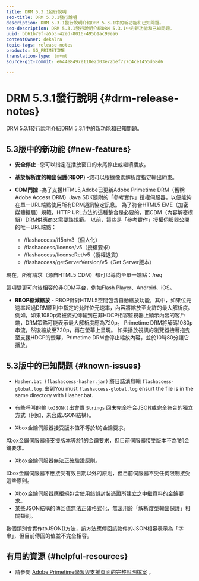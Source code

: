 ```yaml
---
title: DRM 5.3.1發行說明
seo-title: DRM 5.3.1發行說明
description: DRM 5.3.1發行說明介紹DRM 5.3.1中的新功能和已知問題。
seo-description: DRM 5.3.1發行說明介紹DRM 5.3.1中的新功能和已知問題。
uuid: bb61b79f-a5b3-42ed-8016-495b1ac99ea6
contentOwner: dekalra
topic-tags: release-notes
products: SG_PRIMETIME
translation-type: tm+mt
source-git-commit: e644e8497e118e2d03e72bef727c4ce1455d68d6

---
```



# DRM 5.3.1發行說明 {#drm-release-notes}

DRM 5.3.1發行說明介紹DRM 5.3.1中的新功能和已知問題。

## 5.3版中的新功能 {#new-features}

* **安全停止** -您可以指定在播放窗口的末尾停止或繼續播放。
* **基於解析度的輸出保護(RBOP)** -您可以根據像素解析度指定輸出約束。
* **CDM門控** -為了支援HTML5,Adobe已更新Adobe Primetime DRM（舊稱Adobe Access DRM）Java SDK隨附的「參考實作」授權伺服器，以便能夠在單一URL端點使用所有DRM通訊協定訊息。 為了符合HTML5 EME（加密媒體擴展）規範，HTTP URL方法的這種整合是必要的，而CDM（內容解密模組）DRM供應商又需要該規範。 以前，這些是「參考實作」授權伺服器公開的唯一URL端點：

   * /flashaccess/i15n/v3（個人化）
   * /flashaccess/license/v5（授權要求）
   * /flashaccess/licenseRet/v5（授權退貨）
   * /flashaccess/getServerVersion/v5（Get Server版本）

現在，所有請求（源自HTML5 CDM）都可以導向至單一端點：/req

這項變更可向後相容於非CDM平台，例如Flash Player、Android、iOS。

* **RBOP縮減縮放** - RBOP針對HTML5空間包含自動縮放功能，其中，如果位元速率超過DRM原則中指定的允許位元速率，內容將縮放至允許的最大解析度。 例如，如果1080p流被流式傳輸到在非HDCP相容監視器上顯示內容的客戶端，DRM策略可能表示最大解析度應為720p。 Primetime DRM將解碼1080p串流，然後縮放至720p，再在螢幕上呈現。 如果播放視訊的瀏覽器接著拖曳至支援HDCP的螢幕，Primetime DRM會停止縮放內容，並於10時80分讓它播放。

## 5.3版中的已知問題 {#known-issues}

* `Hasher.bat (flashaccess-hasher.jar)` 將日誌消息輸 `flashaccess-global.log.`出到You must `flashaccess-global.log` ensurt the file is in the same directory with Hasher.bat.

* 有些呼叫的輸 `toJSON()`出會傳 `Strings` 回未完全符合JSON或完全符合的獨立方式（例如，未合成JSON結構）。

* Xbox金鑰伺服器接受版本值不等於1的金鑰要求。

Xbox金鑰伺服器僅支援版本等於1的金鑰要求，但目前伺服器接受版本不為1的金鑰要求。

* Xbox金鑰伺服器無法正確驗證原則。

Xbox金鑰伺服器不應接受有效日期以外的原則，但目前伺服器不受任何限制接受這些原則。

* Xbox金鑰伺服器應拒絕包含使用錯誤封裝憑證所建立之中繼資料的金鑰要求。
* 某些JSON結構的傳回值無法正確格式化，無法用於「解析度型輸出保護」相關類別。

數個類別會實作toJSON()方法，該方法應傳回該物件的JSON相容表示為「字串」，但目前傳回的值並不完全相容。

## 有用的資源 {#helpful-resources}

* 請參閱 [Adobe Primetime學習與支援頁面的完整說明檔案](https://helpx.adobe.com/support/primetime.html) 。
